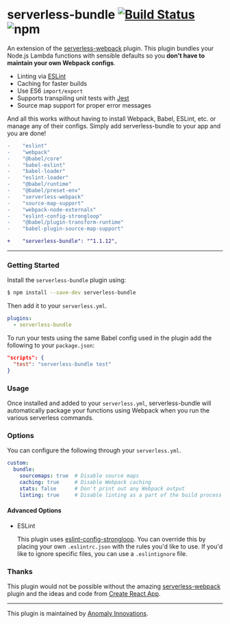 # serverless-bundle [![Build Status](https://travis-ci.com/AnomalyInnovations/serverless-bundle.svg?branch=master)](https://travis-ci.com/AnomalyInnovations/serverless-bundle) ![npm](https://img.shields.io/npm/v/serverless-bundle.svg)

An extension of the [serverless-webpack](https://www.github.com/serverless-heaven/serverless-webpack) plugin. This plugin bundles your Node.js Lambda functions with sensible defaults so you **don't have to maintain your own Webpack configs**.

- Linting via [ESLint](https://eslint.org)
- Caching for faster builds
- Use ES6 `import/export`
- Supports transpiling unit tests with [Jest](https://jestjs.io/en/)
- Source map support for proper error messages

And all this works without having to install Webpack, Babel, ESLint, etc. or manage any of their configs. Simply add serverless-bundle to your app and you are done!

``` diff
-    "eslint"
-    "webpack"
-    "@babel/core"
-    "babel-eslint"
-    "babel-loader"
-    "eslint-loader"
-    "@babel/runtime"
-    "@babel/preset-env"
-    "serverless-webpack"
-    "source-map-support"
-    "webpack-node-externals"
-    "eslint-config-strongloop"
-    "@babel/plugin-transform-runtime"
-    "babel-plugin-source-map-support"

+    "serverless-bundle": "^1.1.12",
```

---

### Getting Started

Install the `serverless-bundle` plugin using:

``` bash
$ npm install --save-dev serverless-bundle
```

Then add it to your `serverless.yml`.

``` yaml
plugins:
  - serverless-bundle
```

To run your tests using the same Babel config used in the plugin add the following to your `package.json`:

``` json
"scripts": {
  "test": "serverless-bundle test"
}
```

### Usage

Once installed and added to your `serverless.yml`, serverless-bundle will automatically package your functions using Webpack when you run the various serverless commands.

### Options

You can configure the following through your `serverless.yml`.

``` yaml
custom:
  bundle:
    sourcemaps: true  # Disable source maps
    caching: true     # Disable Webpack caching
    stats: false      # Don't print out any Webpack output
    linting: true     # Disable linting as a part of the build process
```

#### Advanced Options

- ESLint

  This plugin uses [eslint-config-strongloop](https://github.com/strongloop/eslint-config-strongloop). You can override this by placing your own `.eslintrc.json` with the rules you'd like to use. If you'd like to ignore specific files, you can use a `.eslintignore` file.

### Thanks

This plugin would not be possible without the amazing [serverless-webpack](https://github.com/serverless-heaven/serverless-webpack) plugin and the ideas and code from [Create React App](https://www.github.com/facebook/create-react-app).

---

This plugin is maintained by [Anomaly Innovations](https://anoma.ly).
